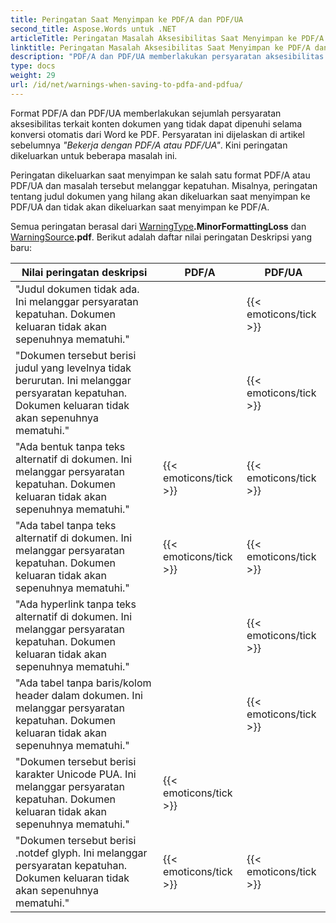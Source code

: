 ```yaml
---
title: Peringatan Saat Menyimpan ke PDF/A dan PDF/UA
second_title: Aspose.Words untuk .NET
articleTitle: Peringatan Masalah Aksesibilitas Saat Menyimpan ke PDF/A dan PDF/UA
linktitle: Peringatan Masalah Aksesibilitas Saat Menyimpan ke PDF/A dan PDF/UA
description: "PDF/A dan PDF/UA memberlakukan persyaratan aksesibilitas terkait konten dokumen. Saat menyimpan ke PDF/A atau PDF/UA di C# dan masalah tersebut melanggar kepatuhan, peringatan akan dikeluarkan."
type: docs
weight: 29
url: /id/net/warnings-when-saving-to-pdfa-and-pdfua/
---
```


Format PDF/A dan PDF/UA memberlakukan sejumlah persyaratan aksesibilitas terkait konten dokumen yang tidak dapat dipenuhi selama konversi otomatis dari Word ke PDF. Persyaratan ini dijelaskan di artikel sebelumnya *"Bekerja dengan PDF/A atau PDF/UA"*. Kini peringatan dikeluarkan untuk beberapa masalah ini.

Peringatan dikeluarkan saat menyimpan ke salah satu format PDF/A atau PDF/UA dan masalah tersebut melanggar kepatuhan. Misalnya, peringatan tentang judul dokumen yang hilang akan dikeluarkan saat menyimpan ke PDF/UA dan tidak akan dikeluarkan saat menyimpan ke PDF/A.

Semua peringatan berasal dari [WarningType](https://reference.aspose.com/words/net/aspose.words/warningtype/)**.MinorFormattingLoss** dan [WarningSource](https://reference.aspose.com/words/net/aspose.words/warningsource/)**.pdf**. Berikut adalah daftar nilai peringatan Deskripsi yang baru:

|  Nilai peringatan deskripsi |  PDF/A |  PDF/UA |
|  ------------------------------------------------------------  |  ----------------------  |  ----------------------  |
|  "Judul dokumen tidak ada. Ini melanggar persyaratan kepatuhan. Dokumen keluaran tidak akan sepenuhnya mematuhi." |                          |   {{< emoticons/tick >}}  |
|  "Dokumen tersebut berisi judul yang levelnya tidak berurutan. Ini melanggar persyaratan kepatuhan. Dokumen keluaran tidak akan sepenuhnya mematuhi." |                          |   {{< emoticons/tick >}}  |
|  "Ada bentuk tanpa teks alternatif di dokumen. Ini melanggar persyaratan kepatuhan. Dokumen keluaran tidak akan sepenuhnya mematuhi." |   {{< emoticons/tick >}}  |   {{< emoticons/tick >}}  |
|  "Ada tabel tanpa teks alternatif di dokumen. Ini melanggar persyaratan kepatuhan. Dokumen keluaran tidak akan sepenuhnya mematuhi." |   {{< emoticons/tick >}}  |   {{< emoticons/tick >}}  |
|  "Ada hyperlink tanpa teks alternatif di dokumen. Ini melanggar persyaratan kepatuhan. Dokumen keluaran tidak akan sepenuhnya mematuhi." |                          |   {{< emoticons/tick >}}  |
|  "Ada tabel tanpa baris/kolom header dalam dokumen. Ini melanggar persyaratan kepatuhan. Dokumen keluaran tidak akan sepenuhnya mematuhi." |                          |   {{< emoticons/tick >}}  |
|  "Dokumen tersebut berisi karakter Unicode PUA. Ini melanggar persyaratan kepatuhan. Dokumen keluaran tidak akan sepenuhnya mematuhi." |   {{< emoticons/tick >}}  |                          |
|  "Dokumen tersebut berisi .notdef glyph. Ini melanggar persyaratan kepatuhan. Dokumen keluaran tidak akan sepenuhnya mematuhi." |   {{< emoticons/tick >}}  |   {{< emoticons/tick >}}  |
